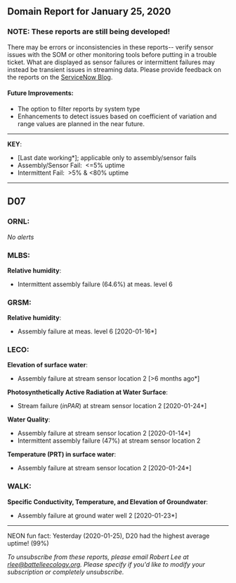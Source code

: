 ## Domain Report for January 25, 2020


### NOTE: These reports are still being developed!
There may be errors or inconsistencies in these reports-- verify sensor issues with the SOM or other monitoring tools before putting in a trouble ticket. What are displayed as sensor failures or intermittent failures may instead be transient issues in streaming data.
Please provide feedback on the reports on the [ServiceNow Blog](https://neon.service-now.com/community?id=community_blog&sys_id=9b4fbe8adbed734017ecf9041d9619be).

#### Future Improvements: 
 - The option to filter reports by system type 
 - Enhancements to detect issues based on coefficient of variation and range values are planned in the near future.

***

**KEY**:

 - [Last date working*]; applicable only to assembly/sensor fails
 - Assembly/Sensor Fail:&nbsp;&nbsp;<=5% uptime
 - Intermittent Fail:&nbsp;&nbsp;>5% & <80% uptime

***
## D07

### ORNL:

_No alerts_

### MLBS:

**Relative humidity**:
 - Intermittent assembly failure (64.6%) at meas. level 6

### GRSM:

**Relative humidity**:
 - Assembly failure at meas. level 6 [2020-01-16*]

### LECO:

**Elevation of surface water**:
 - Assembly failure at stream sensor location 2 [>6 months ago*]

**Photosynthetically Active Radiation at Water Surface**:
 - Stream failure (_inPAR_) at stream sensor location 2 [2020-01-24*]

**Water Quality**:
 - Assembly failure at stream sensor location 2 [2020-01-14*]
 - Intermittent assembly failure (47%) at stream sensor location 2

**Temperature (PRT) in surface water**:
 - Assembly failure at stream sensor location 2 [2020-01-24*]

### WALK:

**Specific Conductivity, Temperature, and Elevation of Groundwater**:
 - Assembly failure at ground water well 2 [2020-01-23*]

***
NEON fun fact: Yesterday (2020-01-25), D20 had the highest average uptime! (99%)

_To unsubscribe from these reports, please email Robert Lee at rlee@battelleecology.org. Please specify if you'd like to modify your subscription or completely unsubscribe._
